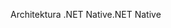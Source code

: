 <span data-ttu-id="b196a-101">Architektura .NET Native</span><span class="sxs-lookup"><span data-stu-id="b196a-101">.NET Native</span></span>